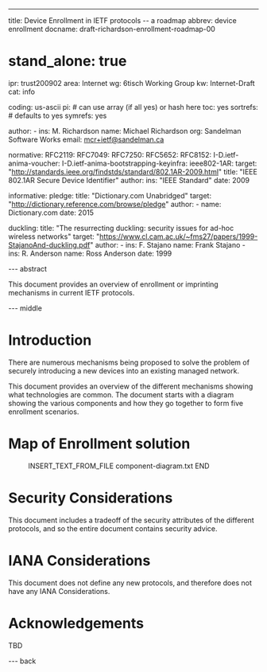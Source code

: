 ---
title: Device Enrollment in IETF protocols -- a roadmap
abbrev: device enrollment
docname: draft-richardson-enrollment-roadmap-00

# stand_alone: true

ipr: trust200902
area: Internet
wg: 6tisch Working Group
kw: Internet-Draft
cat: info

coding: us-ascii
pi:    # can use array (if all yes) or hash here
  toc: yes
  sortrefs:   # defaults to yes
  symrefs: yes

author:
      -
        ins: M. Richardson
        name: Michael Richardson
        org: Sandelman Software Works
        email: mcr+ietf@sandelman.ca

normative:
  RFC2119:
  RFC7049:
  RFC7250:
  RFC5652:
  RFC8152:
  I-D.ietf-anima-voucher:
  I-D.ietf-anima-bootstrapping-keyinfra:
  ieee802-1AR:
    target: "http://standards.ieee.org/findstds/standard/802.1AR-2009.html"
    title: "IEEE 802.1AR Secure Device Identifier"
    author:
      ins: "IEEE Standard"
    date: 2009

informative:
  pledge:
    title: "Dictionary.com Unabridged"
    target: "http://dictionary.reference.com/browse/pledge"
    author:
      -
        name: Dictionary.com
    date: 2015

  duckling:
    title: "The resurrecting duckling: security issues for ad-hoc wireless networks"
    target: "https://www.cl.cam.ac.uk/~fms27/papers/1999-StajanoAnd-duckling.pdf"
    author:
      -
        ins: F. Stajano
        name: Frank Stajano
      -
        ins: R. Anderson
        name: Ross Anderson
    date: 1999


--- abstract

This document provides an overview of enrollment or imprinting mechanisms
in current IETF protocols.

--- middle

# Introduction

There are numerous mechanisms being proposed to solve the problem
of securely introducing a new devices into an existing managed network.

This document provides an overview of the different mechanisms showing what
technologies are common.  The document starts with a diagram showing the
various components and how they go together to form five enrollment
scenarios.

# Map of Enrollment solution

<figure>
INSERT_TEXT_FROM_FILE component-diagram.txt END
</figure>

# Security Considerations

This document includes a tradeoff of the security attributes of the different
protocols, and so the entire document contains security advice.

# IANA Considerations

This document does not define any new protocols, and therefore does not
have any IANA Considerations.

# Acknowledgements

TBD

--- back

